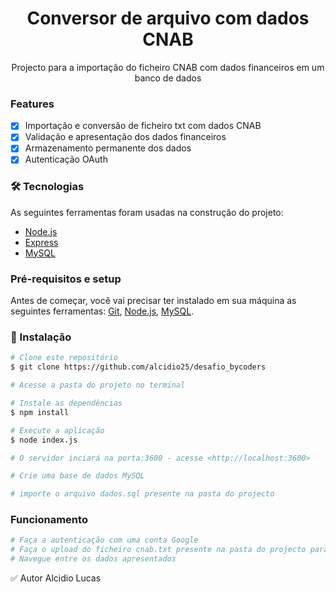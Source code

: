 <h1 align="center">Conversor de arquivo com dados CNAB</h1>
<p align="center">Projecto para a importação do ficheiro CNAB com dados financeiros em um banco de dados </p>

### Features

- [x] Importação e conversão de ficheiro txt com dados CNAB
- [x] Validação e apresentação dos dados financeiros
- [x] Armazenamento permanente dos dados
- [x] Autenticação OAuth 

### 🛠 Tecnologias

As seguintes ferramentas foram usadas na construção do projeto:
- [Node.js](https://nodejs.org/en/)
- [Express](https://expressjs.com/)
- [MySQL](https://www.mysql.com/)

### Pré-requisitos e setup

Antes de começar, você vai precisar ter instalado em sua máquina as seguintes ferramentas:
[Git](https://git-scm.com), [Node.js](https://nodejs.org/en/), [MySQL](https://www.mysql.com/). 

### 🎲 Instalação

```bash
# Clone este repositório
$ git clone https://github.com/alcidio25/desafio_bycoders

# Acesse a pasta do projeto no terminal

# Instale as dependências
$ npm install

# Execute a aplicação
$ node index.js

# O servidor inciará na porta:3600 - acesse <http://localhost:3600>

# Crie uma base de dados MySQL

# importe o arquivo dados.sql presente na pasta do projecto
```

### Funcionamento

```bash
# Faça a autenticação com uma conta Google
# Faça o upload do ficheiro cnab.txt presente na pasta do projecto para importar os dados CNAB
# Navegue entre os dados apresentados
```

✅ Autor
Alcidio Lucas
